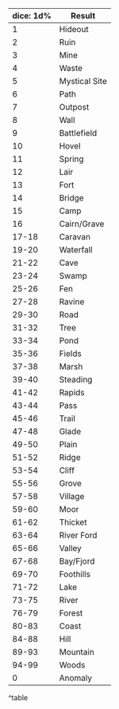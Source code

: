| dice: 1d%| Result       |
| ----- | ------------- |
| 1     | Hideout              |
| 2     | Ruin          |
| 3     | Mine          |
| 4     | Waste         |
| 5     | Mystical Site |
| 6     | Path          |
| 7     | Outpost       |
| 8     | Wall          |
| 9     | Battlefield   |
| 10    | Hovel         |
| 11    | Spring        |
| 12    | Lair          |
| 13    | Fort          |
| 14    | Bridge        |
| 15    | Camp          |
| 16    | Cairn/Grave   |
| 17-18 | Caravan       |
| 19-20 | Waterfall     |
| 21-22 | Cave          |
| 23-24 | Swamp         |
| 25-26 | Fen           |
| 27-28 | Ravine        |
| 29-30 | Road          |
| 31-32 | Tree          |
| 33-34 | Pond          |
| 35-36 | Fields        |
| 37-38 | Marsh         |
| 39-40 | Steading      |
| 41-42 | Rapids        |
| 43-44 | Pass          |
| 45-46 | Trail         |
| 47-48 | Glade         |
| 49-50 | Plain         |
| 51-52 | Ridge         |
| 53-54 | Cliff         |
| 55-56 | Grove         |
| 57-58 | Village       |
| 59-60 | Moor          |
| 61-62 | Thicket       |
| 63-64 | River Ford    |
| 65-66 | Valley        |
| 67-68 | Bay/Fjord     |
| 69-70 | Foothills     |
| 71-72 | Lake          |
| 73-75 | River         |
| 76-79 | Forest        |
| 80-83 | Coast         |
| 84-88 | Hill          |
| 89-93 | Mountain      |
| 94-99 | Woods         |
| 0     | Anomaly       |
^table
